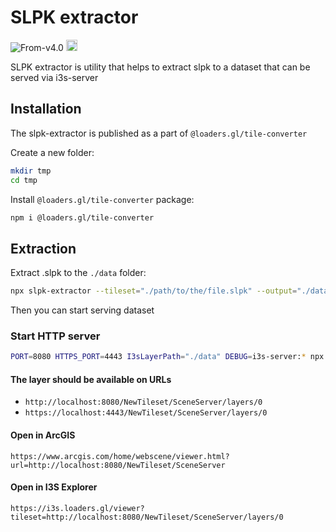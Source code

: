 # SLPK extractor

<p class="badges">
  <img src="https://img.shields.io/badge/From-v4.0-blue.svg?style=flat-square" alt="From-v4.0" />
  <a href="https://badge.fury.io/js/%40loaders.gl%2Ftile-converter">
    <img src="https://badge.fury.io/js/%40loaders.gl%2Ftile-converter.svg" alt="npm version" height="18" />
  </a>
</p>

SLPK extractor is utility that helps to extract slpk to a dataset that can be served via i3s-server

## Installation

The slpk-extractor is published as a part of `@loaders.gl/tile-converter` 

Create a new folder:

```bash
mkdir tmp
cd tmp
```

Install `@loaders.gl/tile-converter` package:

```bash
npm i @loaders.gl/tile-converter
```

## Extraction

Extract .slpk to the `./data` folder:

```bash
npx slpk-extractor --tileset="./path/to/the/file.slpk" --output="./data"
```
Then you can start serving dataset

### Start HTTP server
```bash
PORT=8080 HTTPS_PORT=4443 I3sLayerPath="./data" DEBUG=i3s-server:* npx i3s-server
```

#### The layer should be available on URLs
- `http://localhost:8080/NewTileset/SceneServer/layers/0`
- `https://localhost:4443/NewTileset/SceneServer/layers/0`

#### Open in ArcGIS

`https://www.arcgis.com/home/webscene/viewer.html?url=http://localhost:8080/NewTileset/SceneServer`

#### Open in I3S Explorer

`https://i3s.loaders.gl/viewer?tileset=http://localhost:8080/NewTileset/SceneServer/layers/0`
